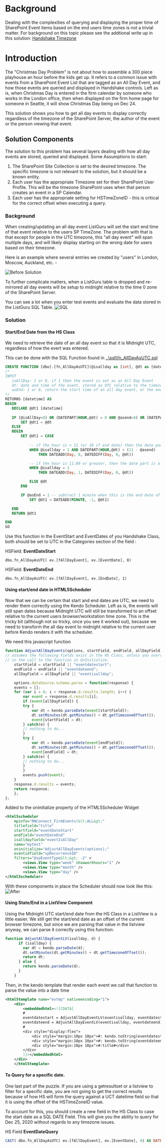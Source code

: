 # Background

Dealing with the complexities of querying and displaying the proper time of SharePoint Event items based on the end users time zones is not a trivial matter. 
For background on this topic please see the addtional write up in this solution:  [Handshake Timezone](hstimezones.md)

# Introduction 
The "Christmas Day Problem" is not about how to assemble a 300 piece playhouse an hour before the kids get up. It  refers to a common 
issue with events from a SharePoint Event List that are tagged as an All Day Event, and how those events are queried and displayed in
Handshake controls. Left as is, when Christmas Day is entered in the firm calendar by someone who works in the London office, then
when displayed on the firm home page for someone in Seattle, it will show Christmas Day being on Dec 24.

 This solution shows you how to get all day events to display correctly regardless of the timezone of the SharePoint Server, the author 
 of the event or the person viewing that event. 

 ## Solution Components
 The solution to this problem has several layers dealing with how all day events are stored, queried and displayed.  Some Assumptions to start:

 1. The SharePoint Site Collection is set to the desired timezone. The specific timezone is not relevant to the solution, but it should be a known entity.
 2. Each user has the appropriate Timezone set for their SharePoint User Profile.  This will be the timezone SharePoint uses when that person creates an event in a SP Calendar.
 3. Each user has the appropriate setting for HSTimeZoneID - this is critical for the correct offset when executing a query. 

 ### Background 
 When creating/updating an all day event ListGuru will set the start end time of that event relative to the users SP TimeZone.  The problem with that is that except 
 for people in the UTC timezone, this "all day event" will span multiple days, and will likely display starting on the wrong date for users based on their timezone. 

 Here is an example where several entries we created by "users" in London, Moscow, Auckland, etc. - 

![Before Solution](images/image001.jpg)

To further complicate matters, when a ListGuru table is dropped and re-mirrored all day events will be setup to midnight relative to the time 0 zone of the SharePoint Server.

You can see a lot when you enter test events and evaluate the data stored in the ListGuru SQL Table.
![SQL](images/image003.png)
 
 ### Solution 

#### Start/End Date from the HS Class
  We need to retrieve the date of an all day event so that it is Midnight UTC, regardless of how the evert was entered.

 This can be done with the SQL Function found in [..\sql\fn_AllDayAsUTC.sql](sql/fn_AllDayAsUTC.sql)

 ```sql
 CREATE FUNCTION [dbo].[fn_AllDayAsUTC](@isallday as [int], @dt as [datetime], @asEnd as [int])
/*
INPUT
	isAllDay: 1 or 0, if 1 then the event is set as an All Day Event
	dt: date and time of the event, stored as UTC relative to the timezone of the author or the SP server.
	asEnd: 1 or 0, return the start time of an all day event, or the end time. 
*/
RETURNS [datetime] AS
BEGIN
	DECLARE @dt1 [datetime]
	
	IF (@isAllDay=0) OR (DATEPART(HOUR,@dt) = 0 AND @asend=0) OR (DATEPART(HOUR,@dt) = 23 AND @asEnd=1) 
		SET @dt1 = @dt 
	ELSE
	BEGIN
		SET @dt1 = CASE 
	
			-- if the hour is < 11 (or 10 if end date) then the date part is correct, just convert it to 00:00 hours
			WHEN @isallday = 1 AND DATEPART(HOUR,@dt) < (11 - @asend)
				THEN DATEADD(Day, 0, DATEDIFF(Day, 0, @dt))

			-- if the hour is 11:00 or greater, then the date part is a day behind what we want, convert to 00:00 hours and add a day.
			WHEN @isallday = 1 
				THEN DATEADD(Day, 1, DATEDIFF(Day, 0, @dt))

			ELSE @dt
		END	

		IF @asEnd = 1 -- subtract 1 minute when this is the end date of an all day event
			SET @dt1 = DATEADD(MINUTE, -1, @dt1)

	END 
	RETURN @dt1 

END
GO
```

Use this function in the EventStart and EventDates of you Handshake Class, both should be set to UTC in the Categories section of the field :

HSField: **EventDateStart**
```
dbo.fn_AllDayAsUTC( ev.[fAllDayEvent], ev.[EventDate], 0) 
```
HSField: **EventDateEnd**
```
dbo.fn_AllDayAsUTC( ev.[fAllDayEvent], ev.[EndDate], 1) 
```

#### Using start/end date in HTML5Scheduler 
Now that we can be certain that start and end dates are UTC, we need to render them correctly using the Kendo Scheduler.  Left as is, the events will still span dates because Midnight UTC will still be transformed to an offset relative to the current users browser/workstation time zone.  This is the tricky bit (although not so tricky, once you see it worked out), because we need to transform the all day event to midnight relative to the current user before Kendo renders it with the scheduler. 

We need this javascript function
```javascript 
function AdjustAllDayEvents(options, startField, endField, allDayField) {
// assumes the following fields exist in the HS Class, unless you override 
// in the call to the function in OnInitialize.
    startField = startField || "eventdatestart";
    endField = endField || "eventdateend";
    allDayField = allDayField || "eventisallday";

    options.dataSource.schema.parse = function(response) {
    events = [];
    for (var i = 0; i < response.d.results.length; i++) {
        var event = response.d.results[i];
        if (event[allDayField]) {
        try {
            var dt = kendo.parseDate(event[startField]);
            dt.setMinutes(dt.getMinutes() + dt.getTimezoneOffset());
            event[startField] = dt;
        } catch(e) {
        // nothing to do...
        }
        try {
            var dt = kendo.parseDate(event[endField]);
            dt.setMinutes(dt.getMinutes() + dt.getTimezoneOffset());
            event[endField] = dt;
        } catch(e) {
        // nothing to do...
        }
        }
        events.push(event);
    }
    response.d.results = events;
    return response;
    };
};
```
Added to the oninitialize property of the HTML5Scheduler Widget
```xml
<html5scheduler 
    mpinfo="RNConnect_FirmEvents!&lt;ALL&gt;" 
    titlefield="title" 
    startfield="eventDateStart" 
    endfield="eventDateEnd" 
    isalldayfield="eventIsAllDay" 
    name="mytest" 
    oninitialize="AdjustAllDayEvents(options);" 
    eventidfield="spRecurrenceID" 
    filters="@spEventType&lt;&gt; -2" >
        <views.View type="week" showworkhours="1" />
        <views.View type="month" />
        <views.View type="day" />
</html5scheduler>
```

With these components in place the Scheduler should now look like this:
![After](images/image002.jpg)

#### Using State/End in a ListView Component
Using the Midnight UTC start/end date from the HS Class in a ListView is a little easier.  We still get the start/end date as an offset of the current browser timezone, but since we are parsing that value in the listview anyway, we can parse it correctly using this function:

```javascript
function AdjustAllDayEventLV(isallday, d) {
      if (isallday) {
        var dt = kendo.parseDate(d);
	    dt.setMinutes(dt.getMinutes() + dt.getTimezoneOffset());
	    return dt;
      } else {
        return kendo.parseDate(d);
      }
    }
``` 

Then, in the kendo template that render each event we call that function to parse the value into a date time 

```xml
<html5template name="evtmp" nativeencoding="1">
    <div>
        <embeddedhtml><![CDATA[
        # 
        eventdatestart = AdjustAllDayEventLV(eventisallday, eventdatestart); 
        eventdateend = AdjustAllDayEventLV(eventisallday, eventdateend); 
        #
        <div style="display:flex">
            <div style="margin:10px 10px">#: kendo.toString(eventdatestart, "MMM dd, hh:mm tt") #</div>
            <div style="margin:10px 10px">#: kendo.toString(eventdateend, "MMM dd, hh:mm tt") #</div>
            <div style="margin:10px 10px">#:title#</div>
        </div>
        ]]></embeddedhtml>
    </div>
    </html5template>
```

#### To Query for a specific date.

One last part of the puzzle. If you are using a getresultset or a listview to filter for a specific date, you are not going to get the correct results because of how HS will form the query against a UCT datetime field so that it is using the offset of the HSTimeZoneID value. 

To account for this, you should create a new field in the HS Class to case the start date as a SQL DATE Field.  This will give you the ability to query for Dec 25, 2020 without regards to any timezone issues.

HS Field **EventDateQuery** 
```sql
CAST( dbo.fn_AllDayAsUTC( ev.[fAllDayEvent], ev.[EventDate], 0) AS DATE)
``` 

